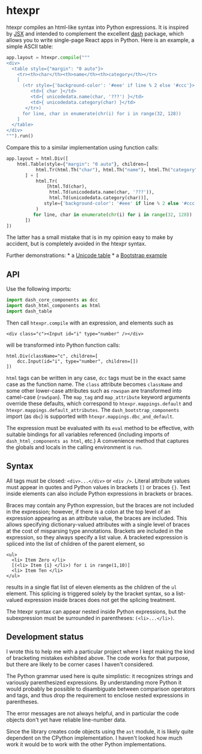 htexpr
======

htexpr compiles an html-like syntax into Python expressions. It is
inspired by [JSX]() and intended to complement the excellent [dash]()
package, which allows you to write single-page React apps in
Python. Here is an example, a simple ASCII table:

```python
app.layout = htexpr.compile("""
<div>
  <table style={"margin": "0 auto"}>
    <tr><th>char</th><th>name</th><th>category</th></tr>
	[
	  (<tr style={'background-color': '#eee' if line % 2 else '#ccc'}>
	     <td>{ char }</td>
	     <td>{ unicodedata.name(char, '???') }</td>
	     <td>{ unicodedata.category(char) }</td>
	   </tr>)
	  for line, char in enumerate(chr(i) for i in range(32, 128))
	]
  </table>
</div>
""").run()
```

Compare this to a similar implementation using function calls:

```python
app.layout = html.Div([
    html.Table(style={"margin": "0 auto"}, children=[
           html.Tr(html.Th("char"), html.Th("name"), html.Th("category"))
       ] + [
           html.Tr(
               [html.Td(char),
                html.Td(unicodedata.name(char, '???')),
                html.Td(unicodedata.category(char))],
              style={'background-color': '#eee' if line % 2 else '#ccc'}
           )
          for line, char in enumerate(chr(i) for i in range(32, 128))
       ])
])
```

The latter has a small mistake that is in my opinion easy to make by
accident, but is completely avoided in the htexpr syntax.

Further demonstrations:
    * a [Unicode table]()
    * a [Bootstrap example]()

[JSX]: https://reactjs.org/docs/introducing-jsx.html
[dash]: https://dash.plot.ly
[Unicode table]: https://github.com/jkseppan/htexpr/blob/master/examples/unicode_table.py
[Bootstrap example]: https://github.com/jkseppan/htexpr/blob/master/examples/bootstrap.py


API
---

Use the following imports:

```python
import dash_core_components as dcc
import dash_html_components as html
import dash_table
```

Then call `htexpr.compile` with an expression, and elements such as

    <div class="c"><Input id="i" type="number" /></div>

will be transformed into Python function calls:

    html.Div(className="c", children=[
	    dcc.Input(id="i", type="number", children=[])
	])

`html` tags can be written in any case, `dcc` tags must be in the
exact same case as the function name. The `class` attribute becomes
`className` and some other lower-case attributes such as `rowspan` are
transformed into camel-case (`rowSpan`). The `map_tag` and
`map_attribute` keyword arguments override these defaults, which
correspond to `htexpr.mappings.default` and
`htexpr.mappings.default_attributes`. The `dash_bootstrap_components`
import (as `dbc`) is supported with `htexpr.mappings.dbc_and_default`.

The expression must be evaluated with its `eval` method to be
effective, with suitable bindings for all variables referenced
(including imports of `dash_html_components as html`, etc.)  A
convenience method that captures the globals and locals in the calling
environment is `run`.


Syntax
------

All tags must be closed: `<div>...</div>` or `<div />`. Literal
attribute values must appear in quotes and Python values in brackets
`[]` or braces `{}`. Text inside elements can also include Python
expressions in brackets or braces.

Braces may contain any Python expression, but the braces are not
included in the expression; however, if there is a colon at the top
level of an expression appearing as an attribute value, the braces are
included. This allows specifying dictionary-valued attributes with a
single level of braces at the cost of misparsing type annotations.
Brackets are included in the expression, so they always specify a list
value. A bracketed expression is spliced into the list of children of
the parent element, so

    <ul>
	  <li> Item Zero </li>
	  [(<li> Item {i} </li>) for i in range(1,10)]
	  <li> Item Ten </li>
    </ul>

results in a single flat list of eleven elements as the children of
the `ul` element. This splicing is triggered solely by the bracket
syntax, so a list-valued expression inside braces does not get the
splicing treatment.

The htexpr syntax can appear nested inside Python expressions, but the
subexpression must be surrounded in parentheses: `(<li>...</li>)`.


Development status
------------------

I wrote this to help me with a particular project where I kept making
the kind of bracketing mistakes exhibited above. The code works for
that purpose, but there are likely to be corner cases I haven't
considered.

The Python grammar used here is quite simplistic: it recognizes
strings and variously parenthesized expressions. By understanding more
Python it would probably be possible to disambiguate between
comparison operators and tags, and thus drop the requirement to
enclose nested expressions in parentheses.

The error messages are not always helpful, and in particular the code
objects don't yet have reliable line-number data.

Since the library creates code objects using the `ast` module, it is
likely quite dependent on the CPython implementation. I haven't looked
how much work it would be to work with the other Python
implementations.
